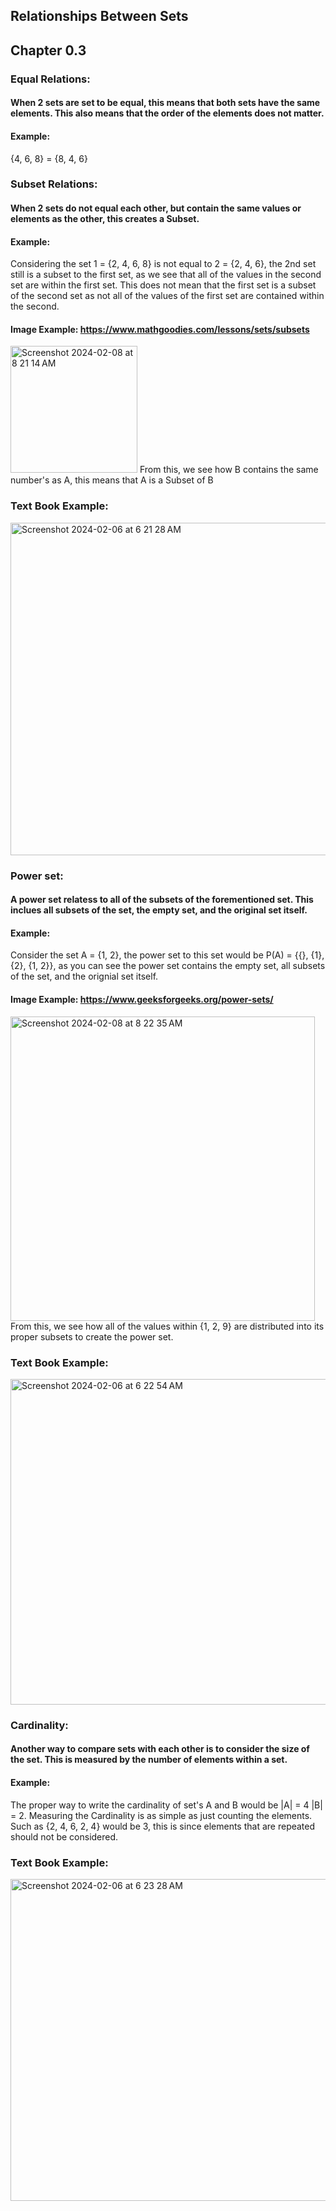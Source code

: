 ## Relationships Between Sets
## Chapter 0.3

### Equal Relations:
#### When 2 sets are set to be equal, this means that both sets have the same elements. This also means that the order of the elements does not matter.
#### Example:
{4, 6, 8} = {8, 4, 6}

### Subset Relations:
#### When 2 sets do not equal each other, but contain the same values or elements as the other, this creates a Subset.
#### Example:
Considering the set 1 = {2, 4, 6, 8} is not equal to 2 = {2, 4, 6}, the 2nd set still is a subset to the first set, as we see that all of the values in the second set are within the first set. This does not mean that the first set is a subset of the second set as not all of the values of the first set are contained within the second.

#### Image Example: https://www.mathgoodies.com/lessons/sets/subsets
<img width="203" alt="Screenshot 2024-02-08 at 8 21 14 AM" src="https://github.com/dane16/csc208/assets/143615445/3873a07d-0ca3-4b82-b973-4e692571653a">
From this, we see how B contains the same number's as A, this means that A is a Subset of B

### Text Book Example:
<img width="532" alt="Screenshot 2024-02-06 at 6 21 28 AM" src="https://github.com/dane16/csc208/assets/143615445/82fed978-d6b7-43ba-9318-1b8f1140d9db">


### Power set:
#### A power set relatess to all of the subsets of the forementioned set. This inclues all subsets of the set, the empty set, and the original set itself.
#### Example:
 Consider the set A = {1, 2}, the power set to this set would be P(A) = {{}, {1}, {2}, {1, 2}}, as you can see the power set contains the empty set, all subsets of the set, and the orignial set itself. 

#### Image Example: https://www.geeksforgeeks.org/power-sets/
<img width="487" alt="Screenshot 2024-02-08 at 8 22 35 AM" src="https://github.com/dane16/csc208/assets/143615445/02630897-9bf4-4499-9d1b-96d53bd84987">
From this, we see how all of the values within {1, 2, 9} are distributed into its proper subsets to create the power set.

### Text Book Example:
<img width="521" alt="Screenshot 2024-02-06 at 6 22 54 AM" src="https://github.com/dane16/csc208/assets/143615445/36c653e8-6dc3-4627-b799-2362e1edbf60">

### Cardinality:
#### Another way to compare sets with each other is to consider the size of the set. This is measured by the number of elements within a set.
#### Example:
The proper way to write the cardinality of set's A and B would be |A| = 4 |B| = 2. Measuring the Cardinality is as simple as just counting the elements. Such as {2, 4, 6, 2, 4} would be 3, this is since elements that are repeated should not be considered. 

### Text Book Example:
<img width="515" alt="Screenshot 2024-02-06 at 6 23 28 AM" src="https://github.com/dane16/csc208/assets/143615445/b02c34bd-0433-47e1-b6f3-1af7c8091757">
